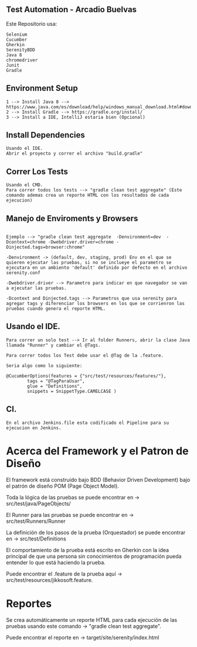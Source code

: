 ## Test Automation - Arcadio Buelvas
Este Repositorio usa:
```
Selenium
Cucumber
Gherkin
SerenityBDD
Java 8
chromedriver
Junit
Gradle
```

## Environment Setup

```
1 --> Install Java 8 --> https://www.java.com/es/download/help/windows_manual_download.html#download
2 --> Install Gradle --> https://gradle.org/install/
3 --> Install a IDE, IntelliJ estaria bien (Opcional)
```

## Install Dependencies

```
Usando el IDE.
Abrir el proyecto y correr el archivo "build.gradle"
```

## Correr Los Tests

```
Usando el CMD.
Para correr todos los tests --> "gradle clean test aggregate" (Este comando ademas crea un reporte HTML con los resultados de cada ejecucion)
```

## Manejo de Enviroments y Browsers 

```

Ejemplo --> "gradle clean test aggregate  -Denvironment=dev  -Dcontext=chrome -Dwebdriver.driver=chrome -Dinjected.tags=browser:chrome"

-Denvironment -> (default, dev, staging, prod) Env en el que se quieren ejecutar las pruebas, si no se inclueye el parametro se ejecutara en un ambiento 'default' definido por defecto en el archivo serenity.conf

-Dwebdriver.driver --> Parametro para indicar en que navegador se van a ejecutar las pruebas.

-Dcontext and Dinjected.tags --> Parametros que usa serenity para agregar tags y diferenciar los browsers en los que se corrienron las pruebas cuando genera el reporte HTML.
```

## Usando el IDE.

```
Para correr un solo test --> Ir al folder Runners, abrir la clase Java llamada "Runner" y cambiar el @Tags. 

Para correr todos los Test debe usar el @Tag de la .feature. 

Seria algo como lo siguiente:

@CucumberOptions(features = {"src/test/resources/features/"},
        tags = "@TagParaUsar",
        glue = "Definitions",
        snippets = SnippetType.CAMELCASE )			
```

## CI.

```
En el archivo Jenkins.file esta codificado el Pipeline para su ejecucion en Jenkins.
```
		
# Acerca del Framework y el Patron de Diseño

El framework está construido bajo BDD (Behavior Driven Development) bajo el patrón de diseño POM (Page Object Model).

Toda la lógica de las pruebas se puede encontrar en -> src/test/java/PageObjects/ 

El Runner para las pruebas se puede encontrar en -> src/test/Runners/Runner

La definición de los pasos de la prueba (Orquestador) se puede encontrar en -> src/test/Definitions

El comportamiento de la prueba está escrito en Gherkin con la idea principal de que una persona sin conocimientos de programación pueda entender 
lo que está haciendo la prueba.  

Puede encontrar el .feature de la prueba aquí -> src/test/resources/jikkosoft.feature.

# Reportes

Se crea automáticamente un reporte HTML para cada ejecución de las pruebas usando este comando -> "gradle clean test aggregate".

Puede encontrar el reporte en -> target/site/serenity/index.html
